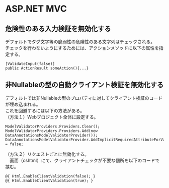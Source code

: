# ASP.NET MVC

## 危険性のある入力検証を無効化する  
  デフォルトでタグ文字等の脆弱性の危険性のある文字列はチェックされる。  
  チェックを行わないようにするためには、アクションメソッドに以下の属性を指定する。  
  ```
  [ValidateInput(false)]
  public ActionResult someAction(){...}
  ```
  
## 非Nullableの型の自動クライアント検証を無効化する  
  デフォルトでは非Nullableの型のプロパティに対してクライアント検証のコードが埋め込まれる。  
  これを回避するには以下の方法がある。  
  （方法１）Webプロジェクト全体に設定する。  
  ```
  ModelValidatorProviders.Providers.Clear();
  ModelValidatorProviders.Providers.Add(new DataAnnotationsModelValidatorProvider());
  DataAnnotationsModelValidatorProvider.AddImplicitRequiredAttributeForValueTypes = false;
  ```

  （方法２）リクエストごとに無効化する。  
  　画面（cshtml）にて、クライアントチェックが不要な個所を以下のコードで挟む。
  ```
  @{ Html.EnableClientValidation(false); }
  @{ Html.EnableClientValidation(true); }
  ```
